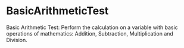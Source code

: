 # BasicArithmeticTest
Basic Arithmetic Test: Perform the calculation on a variable with basic operations of mathematics: Addition, Subtraction, Multiplication and Division.
